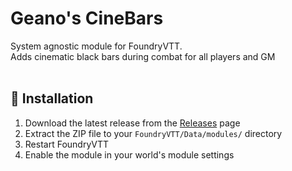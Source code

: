 # Geano's CineBars </br>
System agnostic module for FoundryVTT. </br>
Adds cinematic black bars during combat for all players and GM </br></br>

## 🚀 Installation

1. Download the latest release from the [Releases](../../releases) page
2. Extract the ZIP file to your `FoundryVTT/Data/modules/` directory
3. Restart FoundryVTT
4. Enable the module in your world's module settings

